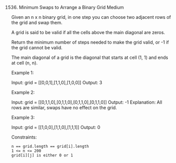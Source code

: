 1536. Minimum Swaps to Arrange a Binary Grid
Medium

Given an n x n binary grid, in one step you can choose two adjacent rows of the grid and swap them.

A grid is said to be valid if all the cells above the main diagonal are zeros.

Return the minimum number of steps needed to make the grid valid, or -1 if the grid cannot be valid.

The main diagonal of a grid is the diagonal that starts at cell (1, 1) and ends at cell (n, n).

 

Example 1:

Input: grid = [[0,0,1],[1,1,0],[1,0,0]]
Output: 3

Example 2:

Input: grid = [[0,1,1,0],[0,1,1,0],[0,1,1,0],[0,1,1,0]]
Output: -1
Explanation: All rows are similar, swaps have no effect on the grid.

Example 3:

Input: grid = [[1,0,0],[1,1,0],[1,1,1]]
Output: 0

 

Constraints:

    n == grid.length == grid[i].length
    1 <= n <= 200
    grid[i][j] is either 0 or 1

